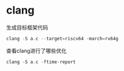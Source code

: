 # clang

生成目标框架代码
```c
clang -S a.c --target=riscv64 -march=rv64g
```

查看clang进行了哪些优化
```c
clang -S a.c -ftime-report
```
